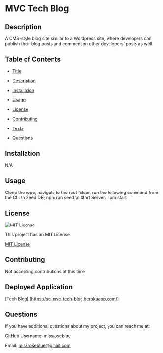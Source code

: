 
# MVC Tech Blog

## Description
A CMS-style blog site similar to a Wordpress site, where developers can publish their blog posts and comment on other developers’ posts as well.

## Table of Contents
* [Title](#title)

* [Description](#description)

* [Installation](#installation)

* [Usage](#usage)

* [License](#license)

* [Contributing](#contributing)

* [Tests](#tests)

* [Questions](#questions)


## Installation
N/A

## Usage
Clone the repo, navigate to the root folder, run the following command from the CLI \n Seed DB; npm run seed \n Start Server: npm start

## License
![MIT License](https://img.shields.io/badge/license-MIT-blue)

This project has an MIT License

[MIT License](https://choosealicense.com/licenses/mit/)

## Contributing
Not accepting contributions at this time

## Deployed Application
[Tech Blog] (https://sc-mvc-tech-blog.herokuapp.com/)

## Questions
If you have additional questions about my project, you can reach me at:

GitHub Username: missroseblue

Email: missroseblue@gmail.com
  